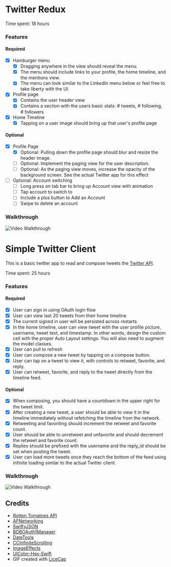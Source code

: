 # Twitter Redux

Time spent: 18 hours

### Features

#### Required

- [x] Hamburger menu
   - [x] Dragging anywhere in the view should reveal the menu.
   - [x] The menu should include links to your profile, the home timeline, and the mentions view.
   - [x] The menu can look similar to the LinkedIn menu below or feel free to take liberty with the UI.
- [X] Profile page
   - [x] Contains the user header view
   - [x] Contains a section with the users basic stats: # tweets, # following, # followers
- [x] Home Timeline
   - [x] Tapping on a user image should bring up that user's profile page

#### Optional

- [X] Profile Page
   - [X] Optional: Pulling down the profile page should blur and resize the header image.
   - [ ] Optional: Implement the paging view for the user description.
   - [ ] Optional: As the paging view moves, increase the opacity of the background screen. See the actual Twitter app for this effect
- [ ] Optional: Account switching
   - [ ] Long press on tab bar to bring up Account view with animation
   - [ ] Tap account to switch to
   - [ ] Include a plus button to Add an Account
   - [ ] Swipe to delete an account

### Walkthrough

![Video Walkthrough](reduxwalkthrough.gif)


# Simple Twitter Client

This is a basic twitter app to read and compose tweets the [Twitter API](https://dev.twitter.com/overview/documentation).

Time spent: 25 hours

### Features

#### Required

- [x] User can sign in using OAuth login flow
- [x] User can view last 20 tweets from their home timeline
- [x] The current signed in user will be persisted across restarts
- [x] In the home timeline, user can view tweet with the user profile picture, username, tweet text, and timestamp.  In other words, design the custom cell with the proper Auto Layout settings.  You will also need to augment the model classes.
- [x] User can pull to refresh
- [x] User can compose a new tweet by tapping on a compose button.
- [x] User can tap on a tweet to view it, with controls to retweet, favorite, and reply.
- [x] User can retweet, favorite, and reply to the tweet directly from the timeline feed.

#### Optional

- [x] When composing, you should have a countdown in the upper right for the tweet limit.
- [x] After creating a new tweet, a user should be able to view it in the timeline immediately without refetching the timeline from the network.
- [x] Retweeting and favoriting should increment the retweet and favorite count.
- [x] User should be able to unretweet and unfavorite and should decrement the retweet and favorite count.
- [x] Replies should be prefixed with the username and the reply_id should be set when posting the tweet.
- [x] User can load more tweets once they reach the bottom of the feed using infinite loading similar to the actual Twitter client.

### Walkthrough

![Video Walkthrough](walkthrough.gif)

Credits
---------
* [Rotten Tomatoes API](http://developer.rottentomatoes.com/docs/read/JSON)
* [AFNetworking](https://github.com/AFNetworking/AFNetworking)
* [SwiftyJSON](https://github.com/SwiftyJSON/SwiftyJSON)
* [BDBOAuth1Manager](https://github.com/bdbergeron/BDBOAuth1Manager)
* [DateTools](https://github.com/MatthewYork/DateTools)
* [CCInfiniteScrolling](https://github.com/ziryanov/CCInfiniteScrolling)
* [ImageEffects](https://github.com/devxoul/ImageEffects)
* [UIColor-Hex-Swift](https://github.com/frederik-jacques/UIColor-Hex-Swift)
* GIF created with [LiceCap](http://www.cockos.com/licecap/)